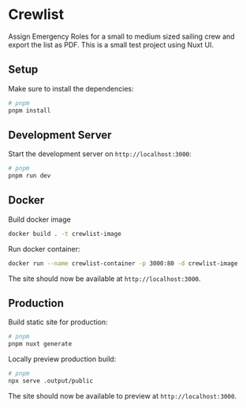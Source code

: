 # Crewlist

Assign Emergency Roles for a small to medium sized sailing crew and export the list as PDF.
This is a small test project using Nuxt UI.

## Setup

Make sure to install the dependencies:

```bash
# pnpm
pnpm install
```

## Development Server

Start the development server on `http://localhost:3000`:

```bash
# pnpm
pnpm run dev
```


## Docker

Build docker image

```bash
docker build . -t crewlist-image
```

Run docker container:

```bash
docker run --name crewlist-container -p 3000:80 -d crewlist-image
```
The site should now be available at `http://localhost:3000`.
## Production

Build static site for production:

```bash
# pnpm
pnpm nuxt generate
```

Locally preview production build:

```bash
# pnpm
npx serve .output/public 
```
The site should now be available to preview at `http://localhost:3000`.

